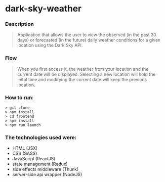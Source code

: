 # dark-sky-weather

### Description
> Application that allows the user to view the observed (in the past 30 days) or forecasted (in the future) daily weather conditions for a given location using the Dark Sky API.

### Flow
> When you first access it, the weather from your location and the current date will be displayed. 
> Selecting a new location will hold the inital time and modifying the current date will keep the previous location.

### How to run:
```
> git clone
> npm install
> cd frontend
> npm install
> npm run launch
```

### The technologies used were:
- HTML (JSX)
- CSS (SASS)
- JavaScript (ReactJS)
- state management (Redux)
- side effects middleware (Thunk)
- server-side api wrapper (NodeJS)

